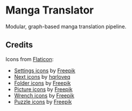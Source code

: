 # Manga Translator

Modular, graph-based manga translation pipeline.

## Credits

Icons from [Flaticon](https://www.flaticon.com/):

- [Settings icons](https://www.flaticon.com/free-icons/settings) by [Freepik](https://www.flaticon.com/authors/freepik)
- [Next icons](https://www.flaticon.com/free-icons/next) by [hqrloveq](https://www.flaticon.com/authors/hqrloveq)
- [Folder icons](https://www.flaticon.com/free-icons/folder) by [Freepik](https://www.flaticon.com/authors/freepik)
- [Picture icons](https://www.flaticon.com/free-icons/picture) by [Freepik](https://www.flaticon.com/authors/freepik)
- [Wrench icons](https://www.flaticon.com/free-icons/wrench) by [Freepik](https://www.flaticon.com/authors/freepik)
- [Puzzle icons](https://www.flaticon.com/free-icons/puzzle) by [Freepik](https://www.flaticon.com/authors/freepik)

